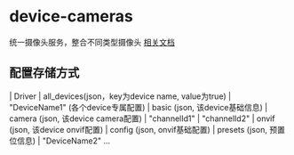 # device-cameras

统一摄像头服务，整合不同类型摄像头
[相关文档](http://jxdata.jiangxingai.com:10002/oo/r/535650527069912150)

## 配置存储方式
| Driver
    | all_devices(json，key为device name, value为true)
    | "DeviceName1" (各个device专属配置)
        | basic (json, 该device基础信息)
        | camera (json, 该device camera配置)
            | "channelId1"
            | "channelId2"
        | onvif (json, 该device onvif配置)
            | config (json, onvif基础配置)
            | presets (json, 预置位信息)
    | "DeviceName2"
        ...
